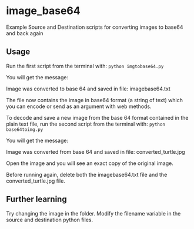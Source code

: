 # image_base64
Example Source and Destination scripts for converting images to base64 and back again

## Usage
Run the first script from the terminal with:
`python imgtobase64.py`

You will get the message:

Image was converted to base 64 and saved in file: imagebase64.txt

The file now contains the image in base64 format (a string of text) which you can encode or send as an argument with web methods.

To decode and save a new image from the base 64 format contained in the plain text file, run the second script from the terminal with:
`python base64toimg.py`

You will get the message:

Image was converted from base 64 and saved in file: converted_turtle.jpg

Open the image and you will see an exact copy of the original image.

Before running again, delete both the imagebase64.txt file and the converted_turtle.jpg file.

## Further learning

Try changing the image in the folder.
Modify the filename variable in the source and destination python files.
